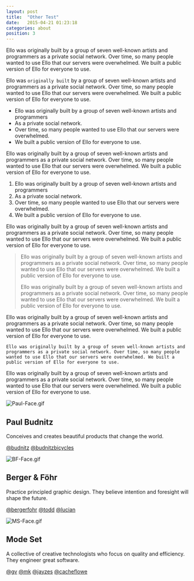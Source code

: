 ```yaml
---
layout: post
title:  "Other Test"
date:   2015-04-21 01:23:18
categories: about
position: 3
---
```

Ello was originally built by a group of seven well-known artists and programmers as a private social network. Over time, so many people wanted to use Ello that our servers were overwhelmed. We built a public version of Ello for everyone to use.

Ello was `originally built` by a group of seven well-known artists and programmers as a private social network. Over time, so many people wanted to use Ello that our servers were overwhelmed. We built a public version of Ello for everyone to use.

* Ello was originally built by a group of seven well-known artists and programmers
* As a private social network.
* Over time, so many people wanted to use Ello that our servers were overwhelmed.
* We built a public version of Ello for everyone to use.

Ello was originally built by a group of seven well-known artists and programmers as a private social network. Over time, so many people wanted to use Ello that our servers were overwhelmed. We built a public version of Ello for everyone to use.

1. Ello was originally built by a group of seven well-known artists and programmers
1. As a private social network.
1. Over time, so many people wanted to use Ello that our servers were overwhelmed.
1. We built a public version of Ello for everyone to use.

Ello was originally built by a group of seven well-known artists and programmers as a private social network. Over time, so many people wanted to use Ello that our servers were overwhelmed. We built a public version of Ello for everyone to use.

> Ello was originally built by a group of seven well-known artists and programmers as a private social network. Over time, so many people wanted to use Ello that our servers were overwhelmed. We built a public version of Ello for everyone to use.
> 
> Ello was originally built by a group of seven well-known artists and programmers as a private social network. Over time, so many people wanted to use Ello that our servers were overwhelmed. We built a public version of Ello for everyone to use.

Ello was originally built by a group of seven well-known artists and programmers as a private social network. Over time, so many people wanted to use Ello that our servers were overwhelmed. We built a public version of Ello for everyone to use.

```
Ello was originally built by a group of seven well-known artists and programmers as a private social network. Over time, so many people wanted to use Ello that our servers were overwhelmed. We built a public version of Ello for everyone to use.
```

Ello was originally built by a group of seven well-known artists and programmers as a private social network. Over time, so many people wanted to use Ello that our servers were overwhelmed. We built a public version of Ello for everyone to use.

![Paul-Face.gif](https://d324imu86q1bqn.cloudfront.net/uploads/asset/attachment/912/ello-optimized-c9deed2f.gif)

## Paul Budnitz

Conceives and creates beautiful products that change the world.

[@budnitz](http://ello.co/budnitz) [@budnitzbicycles](http://ello.co/budnitzbicycles)

![BF-Face.gif](https://d324imu86q1bqn.cloudfront.net/uploads/asset/attachment/913/ello-optimized-987aec84.gif)

## Berger & Föhr

Practice principled graphic design. They believe intention and foresight will shape the future.

[@bergerfohr](http://ello.co/bergerfohr) [@todd](http://ello.co/todd) [@lucian](http://ello.co/lucian)

![MS-Face.gif](https://d324imu86q1bqn.cloudfront.net/uploads/asset/attachment/914/ello-optimized-778ce146.gif)

## Mode Set

A collective of creative technologists who focus on quality and efficiency. They engineer great software.

[@gv](http://ello.co/gv) [@mk](http://ello.co/mk) [@jayzes](http://ello.co/jayzes) [@cacheflowe](http://ello.co/cacheflowe)
